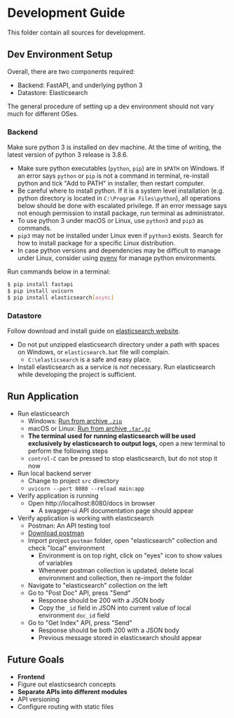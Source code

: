 # Development Guide

This folder contain all sources for development.

## Dev Environment Setup

Overall, there are two components required:
- Backend: FastAPI, and underlying python 3
- Datastore: Elasticsearch

The general procedure of setting up a dev environment should not vary much for different OSes.

### Backend

Make sure python 3 is installed on dev machine. At the time of writing, the latest version of python 3 release is 3.8.6.
- Make sure python executables (`python`, `pip`) are in `$PATH` on Windows. If an error says `python` or `pip` is not a command in terminal, re-install python and tick "Add to PATH" in installer, then restart computer.
- Be careful where to install python. If it is a system level installation (e.g. python directory is located in `C:\Program Files\python`), all operations below should be done with escalated privilege. If an error message says not enough permission to install package, run terminal as administrator.
- To use python 3 under macOS or Linux, use `python3` and `pip3` as commands.
- `pip3` may not be installed under Linux even if `python3` exists. Search for how to install package for a specific Linux distribution.
- In case python versions and dependencies may be difficult to manage under Linux, consider using [pyenv](https://github.com/pyenv/pyenv) for manage python environments.

Run commands below in a terminal:
```sh
$ pip install fastapi
$ pip install uvicorn
$ pip install elasticsearch[async]
```

### Datastore

Follow download and install guide on [elasticsearch website](https://www.elastic.co/downloads/elasticsearch).
- Do not put unzipped elasticsearch directory under a path with spaces on Windows, or `elasticsearch.bat` file will complain.
    - `C:\elasticsearch` is a safe and easy place.
- Install elasticsearch as a service is _not_ necessary. Run elasticsearch while developing the project is sufficient.

## Run Application

- Run elasticsearch
    - Windows: [Run from archive `.zip`](https://www.elastic.co/guide/en/elasticsearch/reference/current/starting-elasticsearch.html#start-zip)
    - macOS or Linux: [Run from archive `.tar.gz`](https://www.elastic.co/guide/en/elasticsearch/reference/current/starting-elasticsearch.html#start-targz)
    - **The terminal used for running elasticsearch will be used exclusively by elasticsearch to output logs,** open a new terminal to perform the following steps
    - `control-C` can be pressed to stop elasticsearch, but do not stop it now
- Run local backend server
    - Change to project `src` directory
    - `uvicorn --port 8080 --reload main:app`
- Verify application is running
    - Open http://localhost:8080/docs in browser
        - A swagger-ui API documentation page should appear
- Verify application is working with elasticsearch
    - Postman: An API testing tool
    - [Download postman](https://www.postman.com/downloads/)
    - Import project `postman` folder, open "elasticsearch" collection and check "local" environment
        - Environment is on top right, click on "eyes" icon to show values of variables
        - Whenever postman collection is updated, delete local environment and collection, then re-import the folder
    - Navigate to "elasticsearch" collection on the left
    - Go to "Post Doc" API, press "Send"
        - Response should be 200 with a JSON body
        - Copy the `_id` field in JSON into current value of local environment `doc_id` field
    - Go to "Get Index" API, press "Send"
        - Response should be both 200 with a JSON body
        - Previous message stored in elasticsearch should appear

## Future Goals

- **Frontend**
- Figure out elasticsearch concepts
- **Separate APIs into different modules**
- API versioning
- Configure routing with static files
